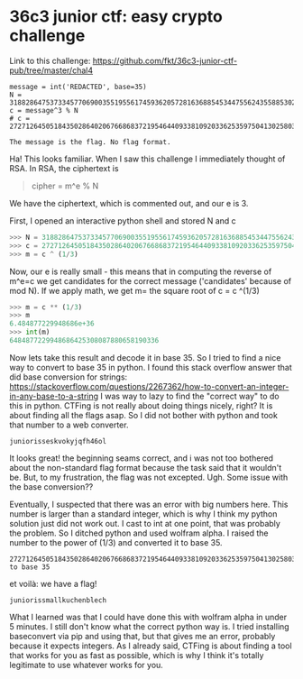 # 36c3 junior ctf: easy crypto challenge

Link to this challenge:
<https://github.com/fkt/36c3-junior-ctf-pub/tree/master/chal4>

```
message = int('REDACTED', base=35)
N = 31882864753733457706900355195561745936205728163688545344755624355885302677527509480805991969514641856022311950710014654686332759895303124949904557581766107448945073828773339824936328117599459705430379854436444155104737774883908742430619368768337640156577480749932446289330171110268995901030116001751822218657
c = message^3 % N
# c = 272712645051843502864020676686837219546440933810920336253597504130258033336636323130656292878088405243095416128

The message is the flag. No flag format.
```

Ha! This looks familiar. When I saw this challenge I immediately thought of RSA. In RSA, the ciphertext is 

>cipher = m^e % N

We have the ciphertext, which is commented out, and our e is 3. 

First, I opened an interactive python shell and stored N  and c 
```python
>>> N = 31882864753733457706900355195561745936205728163688545344755624355885302677527509480805991969514641856022311950710014654686332759895303124949904557581766107448945073828773339824936328117599459705430379854436444155104737774883908742430619368768337640156577480749932446289330171110268995901030116001751822218657
>>> c = 272712645051843502864020676686837219546440933810920336253597504130258033336636323130656292878088405243095416128
>>> m = c ^ (1/3)
```


Now, our e is really small - this means that in computing the reverse of m^e=c we get candidates for the correct message ('candidates' because of mod N). If we apply math, we get m= the square root of c = c ^(1/3)

```python
>>> m = c ** (1/3)
>>> m 
6.484877229948686e+36
>>> int(m)
6484877229948686425308087880658190336
```

Now lets take this result and decode it in base 35. So I tried to find a nice way to convert to base 35 in python. I found this stack overflow answer that did base conversion for strings: 
<https://stackoverflow.com/questions/2267362/how-to-convert-an-integer-in-any-base-to-a-string>
I was way to lazy to find the "correct way" to do this in python. CTFing is not really about doing things nicely, right? It is about finding all the flags asap. So I did not bother with python and took that number to a web converter. 

```
juniorisseskvokyjqfh46ol
```

It looks great! the beginning seams correct, and i was not too bothered about the non-standard flag format because the task said that it wouldn't be. But, to my frustration, the flag was not excepted. Ugh. Some issue with the base conversion??


Eventually, I suspected that there was an error with big numbers here.
This number is larger than a standard integer, which is why I think my python solution just did not work out. I cast to int at one point, that was probably the problem. So I ditched python and used wolfram alpha. I raised the number to the power of (1/3) and converted it to base 35.
```
272712645051843502864020676686837219546440933810920336253597504130258033336636323130656292878088405243095416128^(1/3) to base 35
```
et voilà: we have a flag!
```
juniorissmallkuchenblech
```
What I learned was that I could have done this with wolfram alpha in under 5 minutes. I still don't know what the correct python way is. I tried installing baseconvert via pip and using that, but that gives me an error, probably because it expects integers.
As I already said, CTFing is about finding a tool that works for you as fast as possible, which is why I think it's totally legitimate to use whatever works for you. 
